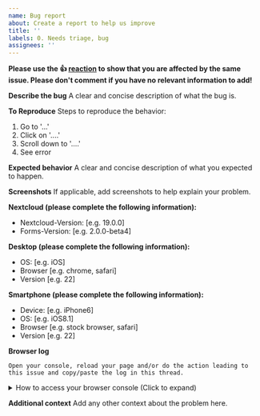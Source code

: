 ```yaml
---
name: Bug report
about: Create a report to help us improve
title: ''
labels: 0. Needs triage, bug
assignees: ''
---
```


**Please use the 👍 [reaction](https://blog.github.com/2016-03-10-add-reactions-to-pull-requests-issues-and-comments/) to show that you are affected by the same issue. Please don't comment if you have no relevant information to add!**

**Describe the bug**
A clear and concise description of what the bug is.

**To Reproduce**
Steps to reproduce the behavior:

1. Go to '...'
2. Click on '....'
3. Scroll down to '....'
4. See error

**Expected behavior**
A clear and concise description of what you expected to happen.

**Screenshots**
If applicable, add screenshots to help explain your problem.

**Nextcloud (please complete the following information):**

- Nextcloud-Version: [e.g. 19.0.0]
- Forms-Version: [e.g. 2.0.0-beta4]

**Desktop (please complete the following information):**

- OS: [e.g. iOS]
- Browser [e.g. chrome, safari]
- Version [e.g. 22]

**Smartphone (please complete the following information):**

- Device: [e.g. iPhone6]
- OS: [e.g. iOS8.1]
- Browser [e.g. stock browser, safari]
- Version [e.g. 22]

**Browser log**

```
Open your console, reload your page and/or do the action leading to this issue and copy/paste the log in this thread.
```

<details>
<summary>How to access your browser console (Click to expand)</summary>

# Chrome

- Press either CTRL + SHIFT + J to open the “console” tab of the Developer Tools.
- Alternative method:
    1. Press either CTRL + SHIFT + I or F12 to open the Developer Tools.
    2. Click the “console” tab.

# Safari

- Press CMD + ALT + I to open the Web Inspector.
- See Chrome’s step 2. (Chrome and Safari have pretty much identical dev tools.)

# IE9

1. Press F12 to open the developer tools.
2. Click the “console” tab.

# Firefox

- Press CTRL + SHIFT + K to open the Web console (COMMAND + SHIFT + K on Macs).
- or, if Firebug is installed (recommended):
    1. Press F12 to open Firebug.
    2. Click on the “console” tab.

# Opera

1. Press CTRL + SHIFT + I to open Dragonfly.
2. Click on the “console” tab.
 </details>

**Additional context**
Add any other context about the problem here.
